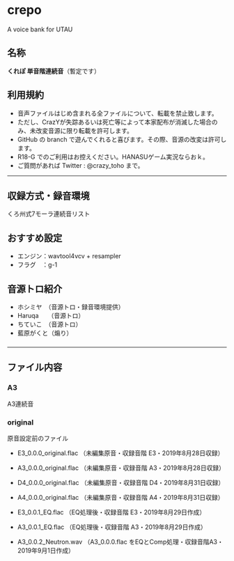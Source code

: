 # crepo

A voice bank for UTAU

## 名称

**くれぽ 単音階連続音**（暫定です）

## 利用規約

-   音声ファイルはじめ含まれる全ファイルについて、転載を禁止致します。  
-   ただし、CrazYが失踪あるいは死亡等によって本家配布が消滅した場合のみ、未改変音源に限り転載を許可します。
-   GitHub の branch で遊んでくれると喜びます。その際、音源の改変は許可します。
-   R18-G でのご利用はお控えください。HANASUゲーム実況ならおｋ。
-   ご質問があれば Twitter : @crazy_toho まで。

* * *

## 収録方式・録音環境

くろ州式7モーラ連続音リスト

## おすすめ設定

-   エンジン：wavtool4vcv + resampler
-   フラグ　：g-1

## 音源トロ紹介

-   ホシミヤ　（音源トロ・録音環境提供）
-   Haruqa　　（音源トロ）
-   ちていこ　（音源トロ）
-   藍原がくと（煽り）

###

* * *

## ファイル内容

### A3

A3連続音

### original

原音設定前のファイル

-   E3_0.0.0_original.flac    （未編集原音・収録音階 E3・2019年8月28日収録）

-   A3_0.0.0_original.flac    （未編集原音・収録音階 A3・2019年8月28日収録）

-   D4_0.0.0_original.flac    （未編集原音・収録音階 D4・2019年8月31日収録）

-   A4_0.0.0_original.flac    （未編集原音・収録音階 A4・2019年8月31日収録）

-   E3_0.0.1_EQ.flac    （EQ処理後・収録音階 E3・2019年8月29日作成）

-   A3_0.0.1_EQ.flac    （EQ処理後・収録音階 A3・2019年8月29日作成）

-   A3_0.0.2_Neutron.wav   （A3_0.0.0.flac をEQとComp処理・収録音階A3・2019年9月1日作成）
